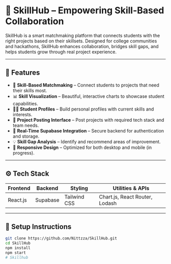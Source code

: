 # 🚀 SkillHub – Empowering Skill-Based Collaboration

SkillHub is a smart matchmaking platform that connects students with the right projects based on their skillsets. Designed for college communities and hackathons, SkillHub enhances collaboration, bridges skill gaps, and helps students grow through real project experience.

---

## 🌟 Features

- 🎯 **Skill-Based Matchmaking** – Connect students to projects that need their skills most.
- 📊 **Skill Visualization** – Beautiful, interactive charts to showcase student capabilities.
- 🧑‍💻 **Student Profiles** – Build personal profiles with current skills and interests.
- 📝 **Project Posting Interface** – Post projects with required tech stack and team needs.
- 🔄 **Real-Time Supabase Integration** – Secure backend for authentication and storage.
- 💡 **Skill Gap Analysis** – Identify and recommend areas of improvement.
- 📱 **Responsive Design** – Optimized for both desktop and mobile (in progress).

---

## ⚙️ Tech Stack

| Frontend     | Backend       | Styling       | Utilities & APIs          |
|--------------|---------------|----------------|----------------------------|
| React.js     | Supabase       | Tailwind CSS   | Chart.js, React Router, Lodash |

---

## 📌 Setup Instructions

```bash
git clone https://github.com/Nittzza/SkillHub.git
cd SkillHub
npm install
npm start
#   S k i l l h u b  
 